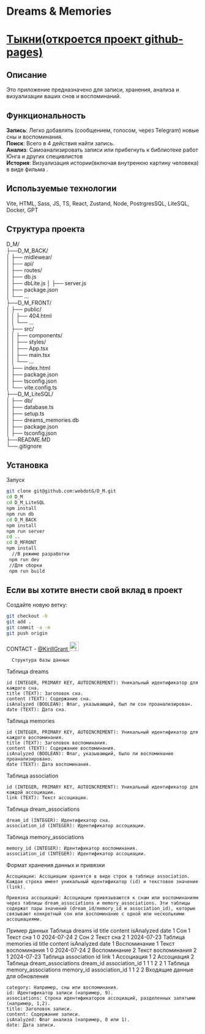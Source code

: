 # Dreams & Memories    
# [Тыкни(откроется проект github-pages)](https://webdotg.github.io/D_M/)


## Описание

Это приложение предназначено для записи, хранения, анализа и визуализации ваших снов и воспоминаний.  


## Функциональность

**Запись**: Легко добавлять (сообщением, голосом, через Telegram) новые сны и воспоминания.  
**Поиск**: Всего в 4 действия найти запись.  
**Анализ**: Самоанализировать записи или прибегнуть к библиотеке работ Юнга и других специвлистов  
**История**: Визуализация истории(включая внутренюю картину человека) в виде фильма .

## Используемые технологии

Vite, HTML, Sass, JS, TS, React, Zustand, Node,  PostrgresSQL, LiteSQL, Docker, GPT



## Структура проекта    
D_M/  
├──D_M_BACK/  
│   ├── midlewear/  
│   ├── api/  
│   ├── routes/  
│   ├── db.js  
│   ├── dbLite.js
│   ├── server.js  
│   ├── package.json  
│   └── ...  
├──D_M_FRONT/  
│   ├── public/  
│   │   ├── 404.html  
│   │   └── ...  
│   ├── src/  
│   │   ├── components/  
│   │   ├── styles/  
│   │   ├── App.tsx  
│   │   ├── main.tsx  
│   │   └── ...  
│   ├── index.html  
│   ├── package.json  
│   ├── tsconfig.json  
│   └── vite.config.ts  
├──D_M_LiteSQL/  
│   ├── db/  
│     ├── database.ts  
│     ├── setup.ts  
│     ├── dreams_memories.db  
│   ├── package.json  
│   ├── tsconfig.json  
├──README.MD  
└──.gitignore  


  
## Установка
Запуск
  ```bash
  git clone git@github.com:webdotG/D_M.git
  cd D_M
  cd D_M_LiteSQL
  npm install
  npm run db 
  cd D_M_BACK
  npm install
  npm run server  
  cd ..
  cd D_MFRONT 
  npm install
    //В режиме разработки 
   npm run dev
   //Для сборки
   npm run build
 ```

## Если вы хотите внести свой вклад в проект

Создайте новую ветку: 
```bash  
git checkout -b  
git add . 
git commit -a -m   
git push origin  
```


CONTACT  -  <a href="https://t.me/kirillgrant" target="_blank">  @KirillGrant <img src="https://cdn-icons-png.flaticon.com/512/2111/2111646.png" width="24" height="24" alt="telegram" /></a>

  
    

      Структура базы данных
Таблица dreams

    id (INTEGER, PRIMARY KEY, AUTOINCREMENT): Уникальный идентификатор для каждого сна.
    title (TEXT): Заголовок сна.
    content (TEXT): Содержание сна.
    isAnalyzed (BOOLEAN): Флаг, указывающий, был ли сон проанализирован.
    date (TEXT): Дата сна.

Таблица memories

    id (INTEGER, PRIMARY KEY, AUTOINCREMENT): Уникальный идентификатор для каждого воспоминания.
    title (TEXT): Заголовок воспоминания.
    content (TEXT): Содержание воспоминания.
    isAnalyzed (BOOLEAN): Флаг, указывающий, было ли воспоминание проанализировано.
    date (TEXT): Дата воспоминания.

Таблица association

    id (INTEGER, PRIMARY KEY, AUTOINCREMENT): Уникальный идентификатор для каждой ассоциации.
    link (TEXT): Текст ассоциации.

Таблица dream_associations

    dream_id (INTEGER): Идентификатор сна.
    association_id (INTEGER): Идентификатор ассоциации.

Таблица memory_associations

    memory_id (INTEGER): Идентификатор воспоминания.
    association_id (INTEGER): Идентификатор ассоциации.

Формат хранения данных и привязки

    Ассоциации: Ассоциации хранятся в виде строк в таблице association. Каждая строка имеет уникальный идентификатор (id) и текстовое значение (link).

    Привязка ассоциаций: Ассоциации привязываются к снам или воспоминаниям через таблицы dream_associations и memory_associations. Эти таблицы содержат пары значений (dream_id/memory_id и association_id), которые связывают конкретный сон или воспоминание с одной или несколькими ассоциациями.

Пример данных
Таблица dreams
id	title	content	isAnalyzed	date
1	Сон 1	Текст сна 1	0	2024-07-24
2	Сон 2	Текст сна 2	1	2024-07-23
Таблица memories
id	title	content	isAnalyzed	date
1	Воспоминание 1	Текст воспоминания 1	0	2024-07-24
2	Воспоминание 2	Текст воспоминания 2	1	2024-07-23
Таблица association
id	link
1	Ассоциация 1
2	Ассоциация 2
Таблица dream_associations
dream_id	association_id
1	1
1	2
2	1
Таблица memory_associations
memory_id	association_id
1	1
2	2
Входящие данные для обновления

    category: Например, сны или воспоминания.
    id: Идентификатор записи (например, 9).
    associations: Строка идентификаторов ассоциаций, разделенных запятыми (например, 1,2).
    title: Заголовок записи.
    content: Содержание записи.
    isAnalyzed: Флаг анализа (например, 0 или 1).
    date: Дата записи.